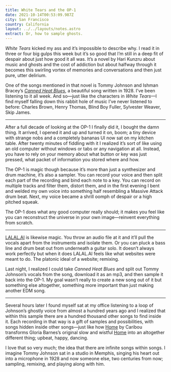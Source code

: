```yaml
---
title: White Tears and the OP-1
date: 2021-10-14T00:53:09.987Z
city: San Francisco
country: California
layout: ../../layouts/notes.astro
extract: Or, how to sample ghosts.
---
```

_White Tears_ kicked my ass and it’s impossible to describe why. I read it in three or four big gulps this week but it’s so good that I’m still in a deep fit of despair about just how good it all was. It’s a novel by Hari Kunzru about music and ghosts and the cost of addiction but about halfway through it becomes this swirling vortex of memories and conversations and then just pure, utter delirium. 

One of the songs mentioned in that novel is Tommy Johnson and Ishman Bracey’s [_Canned Heat Blues_](https://youtu.be/RHw1ugBLS5g), a beautiful song written in 1928. I’ve been listening to it all week. And so—just like the characters in _White Tears_—I find myself falling down this rabbit hole of music I’ve never listened to before: Charles Brown, Henry Thomas, Blind Boy Fuller, Sylvester Weaver, Skip James. 
 
***

After a full decade of looking at the OP-1 I finally did it, I bought the damn thing. It arrived, I opened it and up and turned it on, boom; a tiny device with strange nobs and a completely bananas UI now sat on my kitchen table. After twenty minutes of fiddling with it I realized it’s sort of like using an old computer without windows or tabs or any navigation at all. Instead, you have to rely on your memory about what button or key was just pressed, what packet of information you stored where and how. 

The OP-1 is magic though because it’s more than just a synthesizer and drum machine, it’s also a sampler. You can record your voice and then split each part of the recording and bind each note to a key. You can record on multiple tracks and filter them, distort them, and in the first evening I bent and welded my own voice into something half resembling a Massive Attack drum beat. Next, my voice became a shrill oomph of despair or a high pitched squeak.

The OP-1 does what any good computer really should; it makes you feel like you can reconstruct the universe in your own image—reinvent everything from scratch.

***

[LALAL.AI](https://www.lalal.ai/) is likewise magic. You throw an audio file at it and it’ll pull the vocals apart from the instruments and isolate them. Or you can pluck a bass line and drum beat out from underneath a guitar solo. It doesn’t always work perfectly but when it does LALAL.AI feels like what websites were meant to do. The platonic ideal of a website; remixing.

Last night, I realized I could take _Canned Heat Blues_ and split out Tommy Johnson’s vocals from the song, download it as an mp3, and then sample it back into the OP-1. My goal wasn’t really to create a new song out of it but something else altogether, something more important than just making another EDM song.

***

Several hours later I found myself sat at my office listening to a loop of Johnson’s ghostly voice from almost a hundred years ago and I realized that within this sample there are a hundred thousand other songs to find inside it. Each recording in that way is a gift of samples and possibilities, with songs hidden inside other songs—just like how [Home](https://open.spotify.com/track/6oEFRBgGkATGn8ZpQ0TTdl?si=82fe187495374d09) by Caribou transforms Gloria Barnes’s original slow and wistful [Home](https://open.spotify.com/track/5VN2dZer45WzuaorRa242v?si=23f77a06cf7c40b5) into an altogether different thing; upbeat, happy, dancing.

I love that so very much; the idea that there are infinite songs within songs. I imagine Tommy Johnson sat in a studio in Memphis, singing his heart out into a microphone in 1928 and now someone else, two centuries from now; sampling, remixing, and playing along with him.
